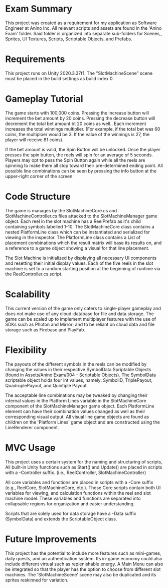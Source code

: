 # Exam Summary
 This project was created as a requirement for my application as Software Engineer at Anino Inc. All relevant scripts and assets are found in the 'Anino Exam' folder. Said folder is organized into separate sub-folders for Scenes,, Sprites, UI Textures, Scripts, Scriptable Objects, and Prefabs. 

# Requirements
This project runs on Unity 2020.3.37f1. The "SlotMachineScene" scene must be placed in the build settings as build index 0.

# Gameplay Tutorial
The game starts with 100,000 coins. Pressing the increase button will increment the bet amount by 20 coins. Pressing the decrease button will decrement the total bet amount bt 20 coins as well.. Each increment increases the total winnings multiplier. (For example, if the total bet was 60 coins, the multiploer would be 3. If the value of the winnings is 27, the player will receive 81 coins).

If the bet amount is valid, the Spin Button will be unlocked. Once the player presses the spin button, the reels will spin for an average of 5 seconds. Players may opt to pess the Spin Button again while all the reels are spinning to make them all stop toward their pre-determined ending point. All possible line combinations can be seen by pressing the info button at the upper-right corner of the screen. 

# Code Structure
The game is manages by the SlotMachineCore.cs and SlotMachineController.cs files attacked to the SlotMachineManager game object. Each reel in the slot machine has a ReelPrefab as it's child containing symbols labelled 1-10. The SlotMachineCore class contains a nested PlatformLine class which can be instantiated and serialized for viewing in the inspector. The PlatformLine class contains a List of placement combinations which the result matrix will base its results on, and a reference to a game object showing a visual for that line placement.

The Slot Machine is initialized by displaying all necessary UI components and resetting their initial display values. Each of the five reels in the slot machine is set to a random starting position at the beginning of runtime via the ReelController.cs script. 

# Scalability
This current version of the game only caters to single-player gameplay and does not make use of any cloud-database for file and data storage. The game can be scaled up to implement multiplayer features with the use of SDKs such as Photon and Mirror; and to be reliant on cloud data and file storage such as Firebase and PlayFab.

# Flexibility
The payouts of the different symbols in the reels can be modified by changing the values in their respective SymbolData Spriptable Objects (found in Assets/Anino Exam/004 - Scriptable Objects). The SymbolData scriptable object holds four int values, namely: SymbolID, TriplePayout, QuadruplePayout, and Quintiple Payout. 

The acceptable line combinations may be tweaked by changing their internal values in the Platform Lines variable in the SlotMachineCore component of the SlotMachineManager game object. Each PlatformLine element can have their combination values changed as well as their corresponding visual output. All visual line game objects are found as children on the 'Platform Lines' game object and are constructed using the LineRenderer component.

# MVC Usage
This project uses a certain system for the naming and structuring of scripts, All built-in Unity functions such as Start() and Update() are placed in scripts with a -Controller suffix. (i.e., ReelController, SlotMachineController) 

All core variables and functions are placed in scripts with a -Core suffix (e.g., ReelCore, SlotMachineCore, etc.). These Core scripts contain both UI variables for viewing, and calculation functions within the reel and slot machine model. These variables and functions are separated into collapsable regions for organization and easier understanding.

Scripts that are solely used for data storage have a -Data suffix (SymbolData) and extends the ScriptableObject class.

# Future Improvements
This project has the potential to include more features such as mini-games, daily quests, and an authentication system. Its in-game economy could also include different virtual such as replenishable energy. A Main Menu can also be integrated so that the player has the option to choose from different slot machines. The 'SlotMachineScene' scene may also be duplicated and its sprites reskinned for variation.